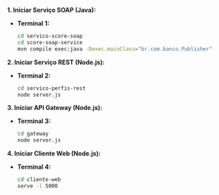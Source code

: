 **1. Iniciar Serviço SOAP (Java):**
*   **Terminal 1:**
    ```bash
    cd servico-score-soap
    cd score-soap-service
    mvn compile exec:java -Dexec.mainClass="br.com.banco.Publisher"
    ```

**2. Iniciar Serviço REST (Node.js):**
*   **Terminal 2:**
    ```bash
    cd servico-perfis-rest
    node server.js
    ```

**3. Iniciar API Gateway (Node.js):**
*   **Terminal 3:**
    ```bash
    cd gateway
    node server.js
    ```

**4. Iniciar Cliente Web (Node.js):**
*   **Terminal 4:**
    ```bash
    cd cliente-web
    serve -l 5000
    ```